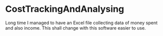 # CostTrackingAndAnalysing

Long time I managed to have an Excel file collecting data of money spent and also income. This shall change with this software easier to use.

